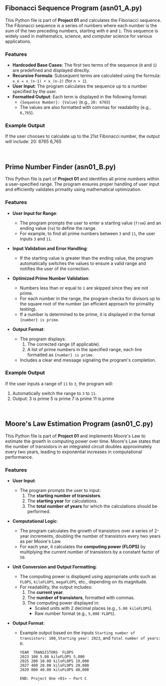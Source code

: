 ## Fibonacci Sequence Program (asn01_A.py)

This Python file is part of **Project 01** and calculates the Fibonacci sequence. The Fibonacci sequence is a series of numbers where each number is the sum of the two preceding numbers, starting with `0` and `1`. This sequence is widely used in mathematics, science, and computer science for various applications.

### Features
- **Hardcoded Base Cases**: The first two terms of the sequence (`0` and `1`) are predefined and displayed directly.
- **Recursive Formula**: Subsequent terms are calculated using the formula:  
  `x_n = x_(n-1) + x_(n-2)` (for `n > 1`).
- **User Input**: The program calculates the sequence up to a number specified by the user.
- **Formatted Output**: Each term is displayed in the following format:
  - `{Sequence Number}: {Value}` (e.g., `20: 6765`)
  - The values are also formatted with commas for readability (e.g., `6,765`).

### Example Output
If the user chooses to calculate up to the 21st Fibonacci number, the output will include:
20: 6765 6,765

<br>

## Prime Number Finder (asn01_B.py)

This Python file is part of **Project 01** and identifies all prime numbers within a user-specified range. The program ensures proper handling of user input and efficiently validates primality using mathematical optimization.

### Features
- **User Input for Range**: 
  - The program prompts the user to enter a starting value (`from`) and an ending value (`to`) to define the range.
  - For example, to find all prime numbers between `3` and `11`, the user inputs `3` and `11`.

- **Input Validation and Error Handling**:
  - If the starting value is greater than the ending value, the program automatically switches the values to ensure a valid range and notifies the user of the correction.

- **Optimized Prime Number Validation**:
  - Numbers less than or equal to `1` are skipped since they are not prime.
  - For each number in the range, the program checks for divisors up to the square root of the number (an efficient approach for primality testing).
  - If a number is determined to be prime, it is displayed in the format `{number} is prime`.

- **Output Format**:
  - The program displays:
    1. The corrected range (if applicable).
    2. A list of prime numbers in the specified range, each line formatted as `{number} is prime`.
  - Includes a clear end message signaling the program's completion.

### Example Output
If the user inputs a range of `11` to `3`, the program will:
1. Automatically switch the range to `3` to `11`.
2. Output:
3 is prime
5 is prime
7 is prime
11 is prime

<br>

## Moore's Law Estimation Program (asn01_C.py)

This Python file is part of **Project 01** and implements Moore's Law to estimate the growth in computing power over time. Moore's Law states that the number of transistors in an integrated circuit doubles approximately every two years, leading to exponential increases in computational performance.

### Features
- **User Input**:
  - The program prompts the user to input:
    1. The **starting number of transistors**.
    2. The **starting year** for calculations.
    3. The **total number of years** for which the calculations should be performed.

- **Computational Logic**:
  - The program calculates the growth of transistors over a series of 2-year increments, doubling the number of transistors every two years as per Moore's Law.
  - For each year, it calculates the **computing power (FLOPS)** by multiplying the current number of transistors by a constant factor of `50`.

- **Unit Conversion and Output Formatting**:
  - The computing power is displayed using appropriate units such as `FLOPS`, `kiloFLOPS`, `megaFLOPS`, etc., depending on its magnitude.
  - For readability, the output includes:
    1. The **current year**.
    2. The **number of transistors**, formatted with commas.
    3. The computing power displayed in:
       - Scaled units with 2 decimal places (e.g., `5.00 kiloFLOPS`).
       - Raw number format (e.g., `5,000 FLOPS`).

- **Output Format**:
  - Example output based on the inputs `Starting number of transistors: 100`, `Starting year: 2023`, and `Total number of years: 6`:
    ```
    YEAR  TRANSISTORS  FLOPS
    2023 100 5.00 kiloFLOPS 5,000
    2025 200 10.00 kiloFLOPS 10,000
    2027 400 20.00 kiloFLOPS 20,000
    2029 800 40.00 kiloFLOPS 40,000

    END: Project One <01> – Part C
    ```


